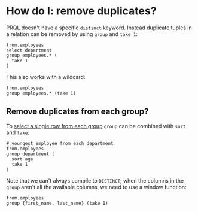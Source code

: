 # How do I: remove duplicates?

PRQL doesn't have a specific `distinct` keyword. Instead duplicate tuples in a
relation can be removed by using `group` and `take 1`:

```prql
from.employees
select department
group employees.* (
  take 1
)
```

This also works with a wildcard:

```prql
from.employees
group employees.* (take 1)
```

## Remove duplicates from each group?

To
[select a single row from each group](https://stackoverflow.com/questions/3800551/select-first-row-in-each-group-by-group)
`group` can be combined with `sort` and `take`:

```prql
# youngest employee from each department
from.employees
group department (
  sort age
  take 1
)
```

Note that we can't always compile to `DISTINCT`; when the columns in the `group`
aren't all the available columns, we need to use a window function:

```prql
from.employees
group {first_name, last_name} (take 1)
```

<!-- TODO: uncomment when the bug is fixed -->

<!-- When compiling to Postgres or DuckDB dialect, such queries will be compiled to
`DISTINCT ON`, which is
[the most performant option](https://stackoverflow.com/a/7630564).

```prql
prql target:sql.postgres

from.employees
group department (
  sort age
  take 1
)
``` -->
